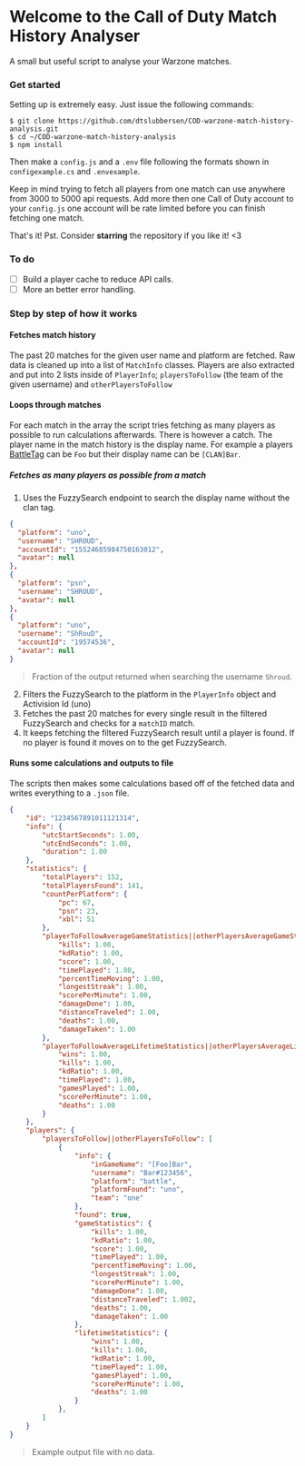 # Welcome to the Call of Duty Match History Analyser
A small but useful script to analyse your Warzone matches.

### Get started
Setting up is extremely easy. Just issue the following commands:
```shell
$ git clone https://github.com/dtslubbersen/COD-warzone-match-history-analysis.git
$ cd ~/COD-warzone-match-history-analysis
$ npm install
```
Then make a `config.js` and a `.env` file following the formats shown in `configexample.cs` and `.envexample`. 

Keep in mind trying to fetch all players from one match can use anywhere from 3000 to 5000 api requests. Add more then one Call of Duty account to your `config.js` one account will be rate limited before you can finish fetching one match.

That's it! Pst. Consider **starring** the repository if you like it! <3

### To do
- [ ] Build a player cache to reduce API calls.
- [ ] More an better error handling.

### Step by step of how it works

#### Fetches match history
The past 20 matches for the given user name and platform are fetched. Raw data is cleaned up into a list of `MatchInfo` classes. Players are also extracted and put into 2 lists inside of `PlayerInfo`; `playersToFollow` (the team of the given username) and `otherPlayersToFollow`

#### Loops through matches
For each match in the array the script tries fetching as many players as possible to run calculations afterwards. There is however a catch. The player name in the match history is the display name. For example a players [BattleTag](https://eu.battle.net/support/en/article/75767) can be `Foo` but their display name can be `[CLAN]Bar`.

##### Fetches as many players as possible from a match
1. Uses the FuzzySearch endpoint to search the display name without the clan tag. 
```json
{
  "platform": "uno",
  "username": "SHROUD",
  "accountId": "15524685984750163012",
  "avatar": null
},
{
  "platform": "psn",
  "username": "SHROUD",
  "avatar": null
},
{
  "platform": "uno",
  "username": "ShRouD",
  "accountId": "19574536",
  "avatar": null
}
```
> Fraction of the output returned when searching the username `Shroud`.
2. Filters the FuzzySearch to the platform in the `PlayerInfo` object and Activision Id (uno)
3. Fetches the past 20 matches for every single result in the filtered FuzzySearch and checks for a `matchID` match. 
4. It keeps fetching the filtered FuzzySearch result until a player is found. If no player is found it moves on to the get FuzzySearch.

#### Runs some calculations and outputs to file
The scripts then makes some calculations based off of the fetched data and writes everything to a `.json` file.
```json
{
    "id": "1234567891011121314",
    "info": {
        "utcStartSeconds": 1.00,
        "utcEndSeconds": 1.00,
        "duration": 1.00
    },
    "statistics": {
        "totalPlayers": 152,
        "totalPlayersFound": 141,
        "countPerPlatform": {
            "pc": 67,
            "psn": 23,
            "xbl": 51
        },
        "playerToFollowAverageGameStatistics||otherPlayersAverageGameStatistics": {
            "kills": 1.00,
            "kdRatio": 1.00,
            "score": 1.00,
            "timePlayed": 1.00,
            "percentTimeMoving": 1.00,
            "longestStreak": 1.00,
            "scorePerMinute": 1.00,
            "damageDone": 1.00,
            "distanceTraveled": 1.00,
            "deaths": 1.00,
            "damageTaken": 1.00
        },
        "playerToFollowAverageLifetimeStatistics||otherPlayersAverageLifetimeStatistics": {
            "wins": 1.00,
            "kills": 1.00,
            "kdRatio": 1.00,
            "timePlayed": 1.00,
            "gamesPlayed": 1.00,
            "scorePerMinute": 1.00,
            "deaths": 1.00
        }
    },
    "players": {
        "playersToFollow||otherPlayersToFollow": [
            {
                "info": {
                    "inGameName": "[Foo]Bar",
                    "username": "Bar#123456",
                    "platform": "battle",
                    "platformFound": "uno",
                    "team": "one"
                },
                "found": true,
                "gameStatistics": {
                    "kills": 1.00,
                    "kdRatio": 1.00,
                    "score": 1.00,
                    "timePlayed": 1.00,
                    "percentTimeMoving": 1.00,
                    "longestStreak": 1.00,
                    "scorePerMinute": 1.00,
                    "damageDone": 1.00,
                    "distanceTraveled": 1.002,
                    "deaths": 1.00,
                    "damageTaken": 1.00
                },
                "lifetimeStatistics": {
                    "wins": 1.00,
                    "kills": 1.00,
                    "kdRatio": 1.00,
                    "timePlayed": 1.00,
                    "gamesPlayed": 1.00,
                    "scorePerMinute": 1.00,
                    "deaths": 1.00
                }
            },
        ]
    }
}
```
> Example output file with no data.
